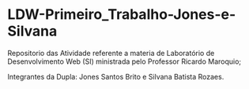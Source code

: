 # LDW-Primeiro_Trabalho-Jones-e-Silvana

Repositorio das Atividade referente a materia de Laboratório de Desenvolvimento Web (SI) ministrada pelo Professor Ricardo Maroquio;

Integrantes da Dupla: Jones Santos Brito e Silvana Batista Rozaes.
